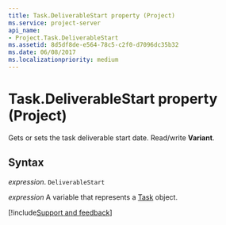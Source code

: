 ```yaml
---
title: Task.DeliverableStart property (Project)
ms.service: project-server
api_name:
- Project.Task.DeliverableStart
ms.assetid: 8d5df8de-e564-78c5-c2f0-d7096dc35b32
ms.date: 06/08/2017
ms.localizationpriority: medium
---
```



# Task.DeliverableStart property (Project)

Gets or sets the task deliverable start date. Read/write **Variant**.


## Syntax

_expression_. `DeliverableStart`

_expression_ A variable that represents a [Task](./Project.Task.md) object.

[!include[Support and feedback](~/includes/feedback-boilerplate.md)]
